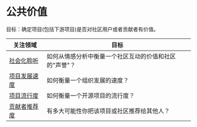 # 公共价值

目标：确定项目(包括下游项目)是否对社区用户或者贡献者有价值。

| 关注领域 | 目标 |
| --- | --- |
| [社会化聆听](social-listening.md) | 如何从情感分析中衡量一个社区互动的价值和社区的"声誉"？ |
| [项目发展速度](project-velocity.md) | 如何衡量一个组织发展的速度？ |
| [项目流行度](project-popularity.md) | 如何衡量一个开源项目的流行度？ |
| [贡献者推荐度](contributor-recommendability.md) | 有多大可能性你把该项目或社区推荐给其他人？ |